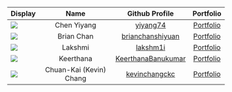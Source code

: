 
| Display                                             |          Name           |                       Github Profile                        |                  Portfolio                   |
|-----------------------------------------------------|:-----------------------:|:-----------------------------------------------------------:|:--------------------------------------------:|
| ![](https://via.placeholder.com/100.png?text=Photo) |       Chen Yiyang       |           [yiyang74](https://github.com/yiyang74)           |      [Portfolio](docs/team/yiyang74.md)      |
| ![](https://via.placeholder.com/100.png?text=Photo) |       Brian Chan        |   [brianchanshiyuan](https://github.com/brianchanshiyuan)   |  [Portfolio](docs/team/brianchanshiyuan.md)  |
| ![](https://via.placeholder.com/100.png?text=Photo) |         Lakshmi         |           [lakshm1i](https://github.com/lakshm1i)           |      [Portfolio](docs/team/lakshm1i.md)      |
| ![](https://via.placeholder.com/100.png?text=Photo) |        Keerthana        | [KeerthanaBanukumar](https://github.com/KeerthanaBanukumar) | [Portfolio](docs/team/KeerthanaBanukumar.md) |
| ![](https://via.placeholder.com/100.png?text=Photo) | Chuan-Kai (Kevin) Chang |      [kevinchangckc](https://github.com/kevinchangckc)      |   [Portfolio](docs/team/kevinchangckc.md)    |


